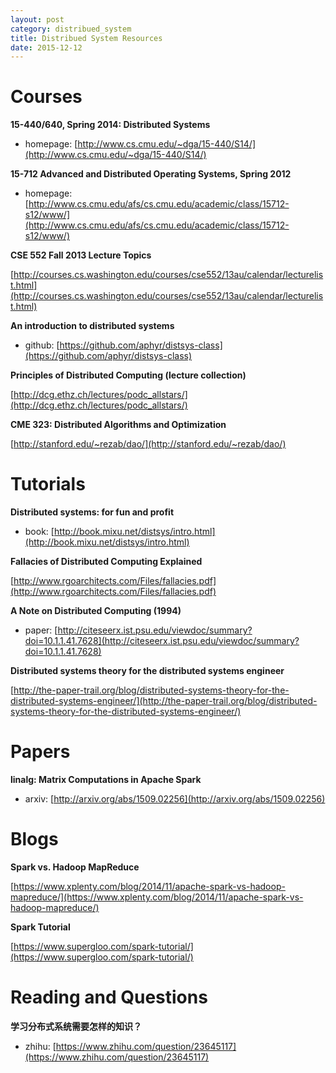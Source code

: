 ```yaml
---
layout: post
category: distribued_system
title: Distribued System Resources
date: 2015-12-12
---
```


# Courses

**15-440/640, Spring 2014: Distributed Systems**

- homepage: [http://www.cs.cmu.edu/~dga/15-440/S14/](http://www.cs.cmu.edu/~dga/15-440/S14/)

**15-712 Advanced and Distributed Operating Systems, Spring 2012**

- homepage: [http://www.cs.cmu.edu/afs/cs.cmu.edu/academic/class/15712-s12/www/](http://www.cs.cmu.edu/afs/cs.cmu.edu/academic/class/15712-s12/www/)

**CSE 552 Fall 2013 Lecture Topics**

[http://courses.cs.washington.edu/courses/cse552/13au/calendar/lecturelist.html](http://courses.cs.washington.edu/courses/cse552/13au/calendar/lecturelist.html)

**An introduction to distributed systems**

- github: [https://github.com/aphyr/distsys-class](https://github.com/aphyr/distsys-class)

**Principles of Distributed Computing (lecture collection)**

[http://dcg.ethz.ch/lectures/podc_allstars/](http://dcg.ethz.ch/lectures/podc_allstars/)

**CME 323: Distributed Algorithms and Optimization**

[http://stanford.edu/~rezab/dao/](http://stanford.edu/~rezab/dao/)

# Tutorials

**Distributed systems: for fun and profit**

- book: [http://book.mixu.net/distsys/intro.html](http://book.mixu.net/distsys/intro.html)

**Fallacies of Distributed Computing Explained**

[http://www.rgoarchitects.com/Files/fallacies.pdf](http://www.rgoarchitects.com/Files/fallacies.pdf)

**A Note on Distributed Computing (1994)**

- paper: [http://citeseerx.ist.psu.edu/viewdoc/summary?doi=10.1.1.41.7628](http://citeseerx.ist.psu.edu/viewdoc/summary?doi=10.1.1.41.7628)

**Distributed systems theory for the distributed systems engineer**

[http://the-paper-trail.org/blog/distributed-systems-theory-for-the-distributed-systems-engineer/](http://the-paper-trail.org/blog/distributed-systems-theory-for-the-distributed-systems-engineer/)

# Papers

**linalg: Matrix Computations in Apache Spark**

- arxiv: [http://arxiv.org/abs/1509.02256](http://arxiv.org/abs/1509.02256)

# Blogs

**Spark vs. Hadoop MapReduce**

[https://www.xplenty.com/blog/2014/11/apache-spark-vs-hadoop-mapreduce/](https://www.xplenty.com/blog/2014/11/apache-spark-vs-hadoop-mapreduce/)

**Spark Tutorial**

[https://www.supergloo.com/spark-tutorial/](https://www.supergloo.com/spark-tutorial/)

# Reading and Questions

**学习分布式系统需要怎样的知识？**

- zhihu: [https://www.zhihu.com/question/23645117](https://www.zhihu.com/question/23645117)
